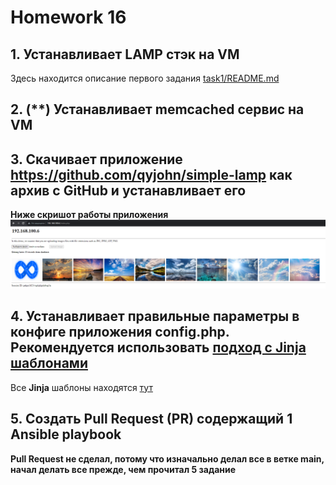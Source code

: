 # Homework 16

## 1. Устанавливает LAMP стэк на VM

Здесь находится описание первого задания
[task1/README.md](task1/README.md)

## 2. (**) Устанавливает memcached сервис на VM

## 3. Скачивает приложение <https://github.com/qyjohn/simple-lamp> как архив с GitHub и устанавливает его

**Ниже скришот работы приложения**
![task3](screenshots/task3.png)

## 4. Устанавливает правильные параметры в конфиге приложения config.php. Рекомендуется использовать [подход с Jinja шаблонами](https://www.digitalocean.com/community/tutorials/how-to-create-and-use-templates-in-ansible-playbooks)

Все **Jinja** шаблоны находятся [тут](/HW_16/task3-4/templates/)

## 5. Создать Pull Request (PR) содержащий 1 Ansible playbook

**Pull Request не сделал, потому что изначально делал все в ветке main, начал делать все прежде, чем прочитал 5 задание**
